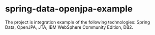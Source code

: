 spring-data-openjpa-example
===========================

The project is integration example of the following technologies: Spring Data, OpenJPA, JTA, IBM WebSphere Community Edition, DB2.

